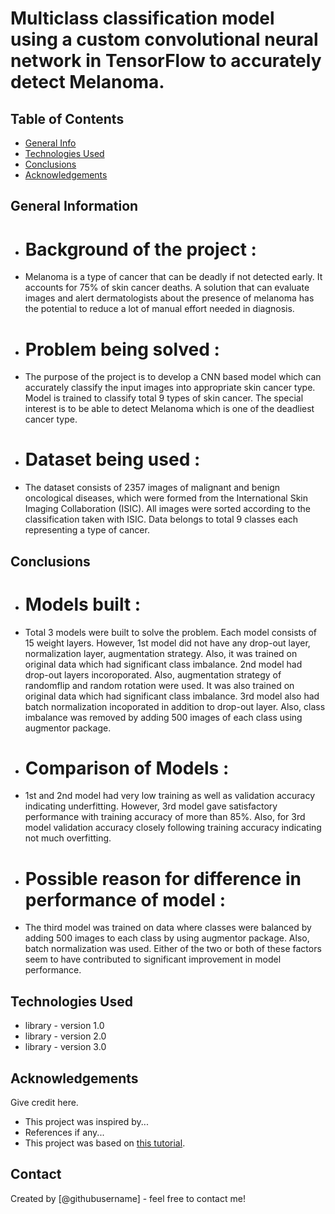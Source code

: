 # Multiclass classification model using a custom convolutional neural network in TensorFlow to accurately detect Melanoma.


## Table of Contents
* [General Info](#general-information)
* [Technologies Used](#technologies-used)
* [Conclusions](#conclusions)
* [Acknowledgements](#acknowledgements)

<!-- You can include any other section that is pertinent to your problem -->

## General Information
- # Background of the project :   
- Melanoma is a type of cancer that can be deadly if not detected early. It accounts for 75% of skin cancer deaths. A solution that can evaluate images and alert dermatologists about the presence of melanoma has the potential to reduce a lot of manual effort needed in diagnosis. 
- # Problem being solved :  
- The purpose of the project is to develop a CNN based model which can accurately classify the input images into appropriate skin cancer type. Model is trained to classify total 9 types of skin cancer. The special interest is to be able to detect Melanoma which is one of the deadliest cancer type. 
- # Dataset being used :  
- The dataset consists of 2357 images of malignant and benign oncological diseases, which were formed from the International Skin Imaging Collaboration (ISIC). All images were sorted according to the classification taken with ISIC. Data belongs to total 9 classes each representing a type of cancer. 



## Conclusions
- # Models built :
- Total 3 models were built to solve the problem. Each model consists of 15 weight layers. However, 1st model did not have any drop-out layer, normalization layer, augmentation strategy. Also, it was trained on original data which had significant class imbalance. 2nd model had drop-out layers incoroporated. Also, augmentation strategy of randomflip and random rotation were used. It was also trained on original data which had significant class imbalance. 3rd model also had batch normalization incoporated in addition to drop-out layer. Also, class imbalance was removed by adding 500 images of each class using augmentor package.  
- # Comparison of Models :
- 1st and 2nd model had very low training as well as validation accuracy indicating underfitting. However, 3rd model gave satisfactory performance with training accuracy of more than 85%. Also, for 3rd model validation accuracy closely following training accuracy indicating not much overfitting. 
- # Possible reason for difference in performance of model :  
- The third model was trained on data where classes were balanced by adding 500 images to each class by using augmentor package. Also, batch normalization was used. Either of the two or both of these factors seem to have contributed to significant improvement in model performance. 


## Technologies Used
- library - version 1.0
- library - version 2.0
- library - version 3.0

<!-- As the libraries versions keep on changing, it is recommended to mention the version of library used in this project -->

## Acknowledgements
Give credit here.
- This project was inspired by...
- References if any...
- This project was based on [this tutorial](https://www.example.com).


## Contact
Created by [@githubusername] - feel free to contact me!


<!-- Optional -->
<!-- ## License -->
<!-- This project is open source and available under the [... License](). -->

<!-- You don't have to include all sections - just the one's relevant to your project -->
